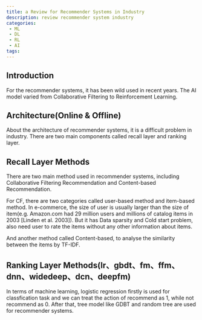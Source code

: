 ```yaml
---
title: a Review for Recommender Systems in Industry
description: review recommender system industry
categories:
 - ML
 - DL
 - RL
 - AI
tags:
---
```


## Introduction
For the recommender systems, it has been wild used in recent years. The AI model varied from Collaborative Filtering to Reinforcement Learning. 

## Architecture(Online & Offline)
About the architecture of recommender systems, it is a difficult problem in industry. There are two main components called recall layer and ranking layer.

## Recall Layer Methods
There are two main method used in recommender systems, including Collaborative Filtering Recommendation and Content-based Recommendation. 

For CF, there are two categories called user-based method and item-based method. In e-commerce, the size of user is usually larger than the size of item(e.g. Amazon.com had 29 million users and millions of catalog items in 2003 [Linden et al. 2003]). But it has Data sparsity and Cold start problem, also need user to rate the items without any other information about items. 

And another method called Content-based, to analyse the similarity between the items by TF-IDF.

## Ranking Layer Methods(lr、gbdt、fm、ffm、dnn、widedeep、dcn、deepfm)
In terms of machine learning, logistic regression firstly is used for classfication task and we can treat the action of recommend as 1, while not recommend as 0. After that, tree model like GDBT and random tree are used for recommender systems. 


